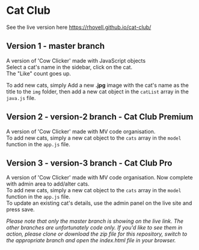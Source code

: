 # Cat Club

See the live version here https://rhovell.github.io/cat-club/

## Version 1 - master branch
A version of 'Cow Clicker' made with JavaScript objects
<br>
Select a cat's name in the sidebar, click on the cat. <br>
The "Like" count goes up.

To add new cats, simply Add a new **.jpg** image with the cat's name as the title to the `img` folder, then add a new cat object in the `catList` array in the `java.js` file.

## Version 2 - version-2 branch - Cat Club Premium

A version of 'Cow Clicker' made with MV code organisation.
<br>
To add new cats, simply a new cat object to the `cats` array in the `model` function in the `app.js` file.

## Version 3 - version-3 branch - Cat Club Pro

A version of 'Cow Clicker' made with MV code organisation. Now complete with admin area to add/alter cats.<br>
To add new cats, simply a new cat object to the `cats` array in the `model` function in the `app.js` file.</br>
To update an existing cat's details, use the admin panel on the live site and press save.

_Please note that only the master branch is showing on the live link. The other branches are unfortunately code only. If you'd like to see them in action, please clone or download the zip file for this repository, switch to the appropriate branch and open the index.html file in your browser._
